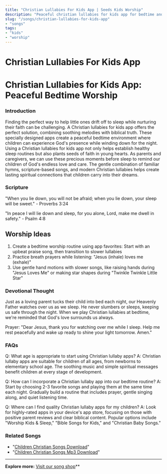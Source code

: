 ```yaml
---
title: "Christian Lullabies For Kids App | Seeds Kids Worship"
description: "Peaceful christian lullabies for kids app for bedtime and quiet moments. Christian music to comfort and nurture young children's faith."
slug: "/songs/christian-lullabies-for-kids-app"
- "songs"
tags:
- "kids"
- "worship"
---
```


# Christian Lullabies For Kids App

# Christian Lullabies for Kids App: Peaceful Bedtime Worship

### Introduction
Finding the perfect way to help little ones drift off to sleep while nurturing their faith can be challenging. A Christian lullabies for kids app offers the perfect solution, combining soothing melodies with biblical truth. These specially designed apps create a peaceful bedtime environment where children can experience God's presence while winding down for the night. Using a Christian lullabies for kids app not only helps establish healthy sleep routines but also plants seeds of faith in young hearts. As parents and caregivers, we can use these precious moments before sleep to remind our children of God's endless love and care. The gentle combination of familiar hymns, scripture-based songs, and modern Christian lullabies helps create lasting spiritual connections that children carry into their dreams.

### Scripture
"When you lie down, you will not be afraid; when you lie down, your sleep will be sweet." - Proverbs 3:24

"In peace I will lie down and sleep, for you alone, Lord, make me dwell in safety." - Psalm 4:8

## Worship Ideas
1. Create a bedtime worship routine using app favorites: Start with an upbeat praise song, then transition to slower lullabies
2. Practice breath prayers while listening: "Jesus (inhale) loves me (exhale)"
3. Use gentle hand motions with slower songs, like raising hands during "Jesus Loves Me" or making star shapes during "Twinkle Twinkle Little Star"

### Devotional Thought
Just as a loving parent tucks their child into bed each night, our Heavenly Father watches over us as we sleep. He never slumbers or sleeps, keeping us safe through the night. When we play Christian lullabies at bedtime, we're reminded that God's love surrounds us always.

Prayer: "Dear Jesus, thank you for watching over me while I sleep. Help me rest peacefully and wake up ready to shine your light tomorrow. Amen."

### FAQs
Q: What age is appropriate to start using Christian lullaby apps?
A: Christian lullaby apps are suitable for children of all ages, from newborns to elementary school age. The soothing music and simple spiritual messages benefit children at every stage of development.

Q: How can I incorporate a Christian lullaby app into our bedtime routine?
A: Start by choosing 2-3 favorite songs and playing them at the same time each night. Gradually build a routine that includes prayer, gentle singing along, and quiet listening time.

Q: Where can I find quality Christian lullaby apps for my children?
A: Look for highly-rated apps in your device's app store, focusing on those with positive parent reviews and clear biblical content. Popular options include "Worship Kids & Sleep," "Bible Songs for Kids," and "Christian Baby Songs."

### Related Songs

- "[Children Christian Songs Download](/songs/children-christian-songs-download/)"
- "[Children Christian Songs Mp3 Download](/songs/children-christian-songs-mp3-download/)"

---

**Explore more:** [Visit our song shop](https://seedskidsworship.com/shop)**

<!-- Schema Markup -->
<script type="application/ld+json">
{
  "@context": "https://schema.org",
  "@type": "MusicRecording",
  "name": "Christian Lullabies For Kids App",
  "byArtist": {
    "@type": "MusicGroup",
    "name": "Seeds Kids Worship"
  },
  "isFamilyFriendly": true,
  "url": "https://seedskidsworship.com/songs/christian-lullabies-for-kids-app/"
}
</script>